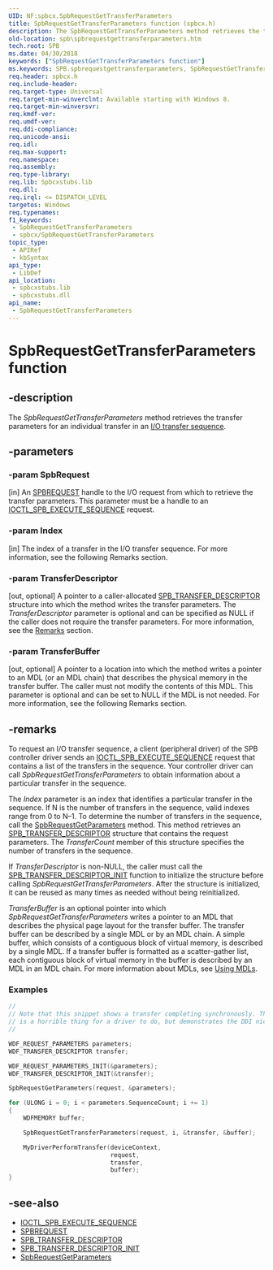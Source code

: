 ```yaml
---
UID: NF:spbcx.SpbRequestGetTransferParameters
title: SpbRequestGetTransferParameters function (spbcx.h)
description: The SpbRequestGetTransferParameters method retrieves the transfer parameters for an individual transfer in an I/O transfer sequence.
old-location: spb\spbrequestgettransferparameters.htm
tech.root: SPB
ms.date: 04/30/2018
keywords: ["SpbRequestGetTransferParameters function"]
ms.keywords: SPB.spbrequestgettransferparameters, SpbRequestGetTransferParameters, SpbRequestGetTransferParameters method [Buses], spbcx/SpbRequestGetTransferParameters
req.header: spbcx.h
req.include-header: 
req.target-type: Universal
req.target-min-winverclnt: Available starting with Windows 8.
req.target-min-winversvr: 
req.kmdf-ver: 
req.umdf-ver: 
req.ddi-compliance: 
req.unicode-ansi: 
req.idl: 
req.max-support: 
req.namespace: 
req.assembly: 
req.type-library: 
req.lib: Spbcxstubs.lib
req.dll: 
req.irql: <= DISPATCH_LEVEL
targetos: Windows
req.typenames: 
f1_keywords:
 - SpbRequestGetTransferParameters
 - spbcx/SpbRequestGetTransferParameters
topic_type:
 - APIRef
 - kbSyntax
api_type:
 - LibDef
api_location:
 - spbcxstubs.lib
 - spbcxstubs.dll
api_name:
 - SpbRequestGetTransferParameters
---
```


# SpbRequestGetTransferParameters function

## -description

The *SpbRequestGetTransferParameters* method retrieves the transfer parameters for an individual transfer in an [I/O transfer sequence](/windows-hardware/drivers/spb/i-o-transfer-sequences).

## -parameters

### -param SpbRequest

[in]
An [SPBREQUEST](/windows-hardware/drivers/spb/spbcx-object-handles) handle to the I/O request from which to retrieve the transfer parameters. This parameter must be a handle to an [IOCTL_SPB_EXECUTE_SEQUENCE](/windows-hardware/drivers/spb/spb-ioctls#ioctl_spb_execute_sequence) request.

### -param Index

[in]
The index of a transfer in the I/O transfer sequence. For more information, see the following Remarks section.

### -param TransferDescriptor

[out, optional]
A pointer to a caller-allocated [SPB_TRANSFER_DESCRIPTOR](./ns-spbcx-spb_transfer_descriptor.md) structure into which the method writes the transfer parameters. The *TransferDescriptor* parameter is optional and can be specified as NULL if the caller does not require the transfer parameters. For more information, see the [Remarks](#remarks) section.

### -param TransferBuffer

[out, optional]
A pointer to a location into which the method writes a pointer to an MDL (or an MDL chain) that describes the physical memory in the transfer buffer. The caller must not modify the contents of this MDL. This parameter is optional and can be set to NULL if the MDL is not needed. For more information, see the following Remarks section.

## -remarks

To request an I/O transfer sequence, a client (peripheral driver) of the SPB controller driver sends an [IOCTL_SPB_EXECUTE_SEQUENCE](/windows-hardware/drivers/spb/spb-ioctls#ioctl_spb_execute_sequence) request that contains a list of the transfers in the sequence. Your controller driver can call *SpbRequestGetTransferParameters* to obtain information about a particular transfer in the sequence.

The *Index* parameter is an index that identifies a particular transfer in the sequence. If N is the number of transfers in the sequence, valid indexes range from 0 to N–1. To determine the number of transfers in the sequence, call the [SpbRequestGetParameters](./nf-spbcx-spbrequestgetparameters.md) method. This method retrieves an [SPB_TRANSFER_DESCRIPTOR](./ns-spbcx-spb_transfer_descriptor.md) structure that contains the request parameters. The *TransferCount* member of this structure specifies the number of transfers in the sequence.

If *TransferDescriptor* is non-NULL, the caller must call the [SPB_TRANSFER_DESCRIPTOR_INIT](./nf-spbcx-spb_transfer_descriptor_init.md) function to initialize the structure before calling *SpbRequestGetTransferParameters*. After the structure is initialized, it can be reused as many times as needed without being reinitialized.

*TransferBuffer* is an optional pointer into which *SpbRequestGetTransferParameters* writes a pointer to an MDL that describes the physical page layout for the transfer buffer. The transfer buffer can be described by a single MDL or by an MDL chain. A simple buffer, which consists of a contiguous block of virtual memory, is described by a single MDL. If a transfer buffer is formatted as a scatter-gather list, each contiguous block of virtual memory in the buffer is described by an MDL in an MDL chain. For more information about MDLs, see [Using MDLs](/windows-hardware/drivers/kernel/using-mdls).

### Examples

```cpp
//
// Note that this snippet shows a transfer completing synchronously. This
// is a horrible thing for a driver to do, but demonstrates the DDI nicely.
//

WDF_REQUEST_PARAMETERS parameters;
WDF_TRANSFER_DESCRIPTOR transfer;

WDF_REQUEST_PARAMETERS_INIT(&parameters);
WDF_TRANSFER_DESCRIPTOR_INIT(&transfer);

SpbRequestGetParameters(request, &parameters);

for (ULONG i = 0; i < parameters.SequenceCount; i += 1)
{
    WDFMEMORY buffer;

    SpbRequestGetTransferParameters(request, i, &transfer, &buffer);

    MyDriverPerformTransfer(deviceContext, 
                            request,
                            transfer,
                            buffer);
}
```

## -see-also

* [IOCTL_SPB_EXECUTE_SEQUENCE](/windows-hardware/drivers/spb/spb-ioctls#ioctl_spb_execute_sequence)
* [SPBREQUEST](/windows-hardware/drivers/spb/spbcx-object-handles)
* [SPB_TRANSFER_DESCRIPTOR](./ns-spbcx-spb_transfer_descriptor.md)
* [SPB_TRANSFER_DESCRIPTOR_INIT](./nf-spbcx-spb_transfer_descriptor_init.md)
* [SpbRequestGetParameters](./nf-spbcx-spbrequestgetparameters.md)